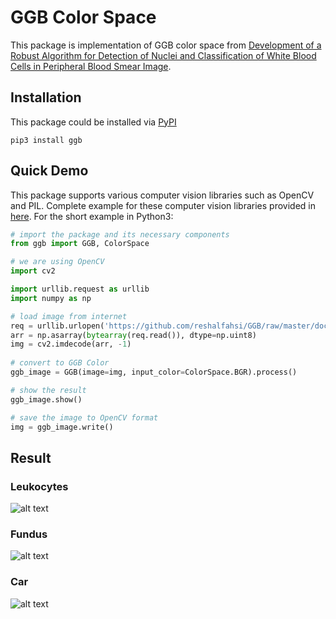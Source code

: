 # GGB Color Space

This package is implementation of GGB color space from [Development of a Robust Algorithm for Detection of Nuclei and Classification of White Blood Cells in Peripheral Blood Smear Image](https://link.springer.com/content/pdf/10.1007%2Fs10916-018-0962-1.pdf).


## Installation

This package could be installed via [PyPI](https://pypi.org/project/ggb/)

    pip3 install ggb


## Quick Demo

This package supports various computer vision libraries such as OpenCV and PIL. Complete example for these computer vision libraries provided in [here](https://github.com/reshalfahsi/ggb/tree/master/examples). For the short example in Python3:


```python
# import the package and its necessary components
from ggb import GGB, ColorSpace

# we are using OpenCV
import cv2

import urllib.request as urllib
import numpy as np

# load image from internet
req = urllib.urlopen('https://github.com/reshalfahsi/GGB/raw/master/docs/img/leukocytes.png')
arr = np.asarray(bytearray(req.read()), dtype=np.uint8)
img = cv2.imdecode(arr, -1)
    
# convert to GGB Color
ggb_image = GGB(image=img, input_color=ColorSpace.BGR).process()

# show the result    
ggb_image.show()

# save the image to OpenCV format
img = ggb_image.write()
```


## Result

### Leukocytes
![alt text](https://github.com/reshalfahsi/GGB/raw/master/docs/img/GGB_RGB_LEUKOCYTES.jpg)

### Fundus
![alt text](https://github.com/reshalfahsi/GGB/raw/master/docs/img/GGB_RGB_FUNDUS.jpg)

### Car
![alt text](https://github.com/reshalfahsi/GGB/raw/master/docs/img/GGB_RGB_TESLA.jpg)
